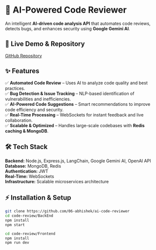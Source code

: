 # 🚀 AI-Powered Code Reviewer  

An intelligent **AI-driven code analysis API** that automates code reviews, detects bugs, and enhances security using **Google Gemini AI**.  

## 🔗 Live Demo & Repository  
[GitHub Repository](https://github.com/06-abhishek/ai-code-reviewer)  

## ✨ Features  
✅ **Automated Code Review** – Uses AI to analyze code quality and best practices.  
✅ **Bug Detection & Issue Tracking** – NLP-based identification of vulnerabilities and inefficiencies.  
✅ **AI-Powered Code Suggestions** – Smart recommendations to improve code efficiency and security.  
✅ **Real-Time Processing** – WebSockets for instant feedback and live collaboration.  
✅ **Scalable & Optimized** – Handles large-scale codebases with **Redis caching & MongoDB**.  

## 🛠️ Tech Stack  
**Backend:** Node.js, Express.js, LangChain, Google Gemini AI, OpenAI API  
**Database:** MongoDB, Redis  
**Authentication:** JWT  
**Real-Time:** WebSockets  
**Infrastructure:** Scalable microservices architecture  

## ⚡ Installation & Setup  
```bash
git clone https://github.com/06-abhishek/ai-code-reviewer
cd code-review/BackEnd
npm install
npm start

cd code-review/Frontend
npm install
npm run dev
